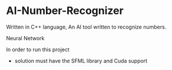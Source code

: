 # AI-Number-Recognizer
Written in C++ language, An AI tool written to recognize numbers.

Neural Network 

In order to run this project 
 - solution must have the SFML library and Cuda support 


